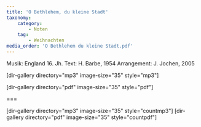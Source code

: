 ```yaml
---
title: 'O Bethlehem, du kleine Stadt'
taxonomy:
    category:
        - Noten
    tag:
        - Weihnachten
media_order: 'O Bethlehem du kleine Stadt.pdf'
---
```


Musik: England 16. Jh.
Text: H. Barbe, 1954
Arrangement: J. Jochen, 2005

[dir-gallery directory="mp3" image-size="35" style="mp3"]

[dir-gallery directory="pdf" image-size="35" style="pdf"]

===

[dir-gallery directory="mp3" image-size="35" style="countmp3"]
[dir-gallery directory="pdf" image-size="35" style="countpdf"]